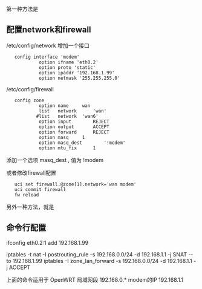 <!--
author: lizhiwei
head: 
date: 2019-11-15
title: 通过OpenWRT直接访问modem的管理界面
tags: OpenWRT
images: 
category: network
status: publish
summary: 通过OpenWRT直接访问modem的管理界面
-->



第一种方法是
## 配置network和firewall

/etc/config/network 增加一个接口

       config interface 'modem'
              	option ifname 'eth0.2'
              	option proto 'static'
              	option ipaddr '192.168.1.99'
              	option netmask '255.255.255.0'
       
       
/etc/config/firewall


       config zone
              	option name		wan
              	list   network		'wan'
               #list   network	'wan6'
              	option input		REJECT
              	option output		ACCEPT
              	option forward		REJECT
              	option masq		1
              	option masq_dest        '!modem'
              	option mtu_fix		1


添加一个选项 masq_dest , 值为  !modem


或者修改firewall配置


       uci set firewall.@zone[1].network='wan modem'
       uci commit firewall
       fw reload






另外一种方法，就是
## 命令行配置

ifconfig  eth0.2:1  add 192.168.1.99 

iptables -t nat -I postrouting_rule -s 192.168.0.0/24 -d 192.168.1.1 -j SNAT --to 192.168.1.99
iptables -I zone_lan_forward -s 192.168.0.0/24 -d 192.168.1.1 -j ACCEPT


上面的命令适用于
OpenWRT 局域网段  192.168.0.*
modem的IP 192.168.1.1



